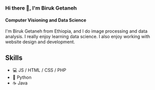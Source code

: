 ### Hi there 👋, I'm Biruk Getaneh
#### Computer Visioning and Data Science

I'm Biruk Getaneh from Ethiopia, and I do image processing and data analysis. I really enjoy learning data science. I also enjoy working with website design and development.  

## Skills
* 💻 JS / HTML / CSS / PHP 
* 🐍 Python
*  ☕ Java





